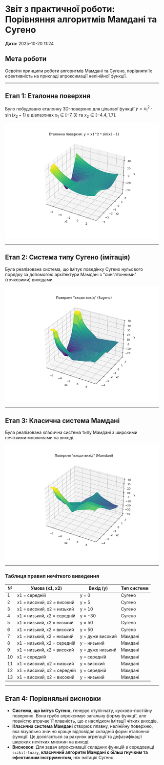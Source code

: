 
# Звіт з практичної роботи: Порівняння алгоритмів Мамдані та Сугено
**Дата:** 2025-10-20 11:24

## Мета роботи
Освоїти принципи роботи алгоритмів Мамдані та Сугено, порівняти їх ефективність на прикладі апроксимації нелінійної функції.

---
## Етап 1: Еталонна поверхня
Було побудовано еталонну 3D-поверхню для цільової функції $y = x_1^2 \cdot \sin(x_2 - 1)$ в діапазонах $x_1 \in [-7, 3]$ та $x_2 \in [-4.4, 1.7]$.

![Еталонна поверхня](pr4_etalon_surface.png)

---
## Етап 2: Система типу Сугено (імітація)
Була реалізована система, що імітує поведінку Сугено нульового порядку за допомогою архітектури Мамдані з "синглтонними" (точковими) виходами.

![Поверхня Сугено (імітація)](pr4_sugeno_surface.png)

---
## Етап 3: Класична система Мамдані
Була реалізована класична система типу Мамдані з широкими нечіткими множинами на виході.

![Поверхня Мамдані](pr4_mamdani_surface.png)


---
### Таблиця правил нечіткого виведення

| № | Умова (x1, x2) | Вихід (y) | Тип системи |
|---|----------------|-----------|-------------|
| 1 | x1 = середній | y = 0 | Сугено |
| 2 | x1 = високий, x2 = високий | y = 5 | Сугено |
| 3 | x1 = високий, x2 = низький | y = 10 | Сугено |
| 4 | x1 = низький, x2 = середній | y = -30 | Сугено |
| 5 | x1 = низький, x2 = низький | y = 50 | Сугено |
| 6 | x1 = низький, x2 = високий | y = 50 | Сугено |
| 7 | x1 = низький, x2 = низький | y = дуже високий | Мамдані |
| 8 | x1 = низький, x2 = середній | y = низький | Мамдані |
| 9 | x1 = низький, x2 = високий | y = дуже низький | Мамдані |
|10 | x1 = середній | y = середній | Мамдані |
|11 | x1 = високий, x2 = низький | y = високий | Мамдані |
|12 | x1 = високий, x2 = середній | y = середній | Мамдані |
|13 | x1 = високий, x2 = високий | y = низький | Мамдані |


---
## Етап 4: Порівняльні висновки
- **Система, що імітує Сугено,** генерує ступінчату, кусково-постійну поверхню. Вона грубо апроксимує загальну форму функції, але повністю втрачає її плавність, що є наслідком імітації чітких виходів.
- **Класична система Мамдані** створює плавну, нелінійну поверхню, яка візуально значно краще відповідає складній формі еталонної функції. Це досягається за рахунок агрегації та дефазифікації широких нечітких множин на виході.
- **Висновок**: Для задач апроксимації складних функцій в середовищі `scikit-fuzzy`, **класичний алгоритм Мамдані є більш гнучким та ефективним інструментом**, ніж імітація Сугено.
